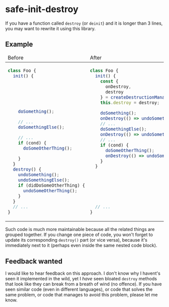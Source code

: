 # safe-init-destroy

If you have a function called `destroy` (or `deinit`) and it is longer than 3 lines, you may want to rewrite it using this library.

## Example

<!-- TODO how about write it as a diff (```diff ...```? -->
<!-- TODO maybe we should "inline" the `doSomething` functions. May be confusing. -->

<table>
  <thead>
    <tr>
      <td>Before</td>
      <td>After</td>
    </tr>
  <thead>
    <tbody>
      <tr>
<td>

```js
class Foo {
  init() {






    doSomething();

    // ...
    doSomethingElse();

    // ...
    if (cond) {
      doSomeOtherThing();

    }
  }
  destroy() {
    undoSomething();
    undoSomethingElse();
    if (didDoSomeOtherThing) {
      undoSomeOtherThing();
    }
  }
  // ...
}
```

</td>
<td>

```js
class Foo {
  init() {
    const {
      onDestroy,
      destroy
    } = createDestructionManager();
    this.destroy = destroy;

    doSomething();
    onDestroy(() => undoSomething());
    // ...
    doSomethingElse();
    onDestroy(() => undoSomethingElse());
    // ...
    if (cond) {
      doSomeOtherThing();
      onDestroy(() => undoSomeOtherThing());
    }
  }







  // ...
}
```

</td>
        </tr>
    </tbody>
</table>

Such code is much more maintainable because all the related things are grouped together. If you change one piece of code, you won't forget to update its corresponding `destroy()` part (or vice versa), because it's immediately next to it (perhaps even inside the same nested code block).

<!-- TODO add async examples
* Where `destroy` can be called before `init` has finished.
* (maybe as a part of the previous point) Where in the init method we check if 
* Where we do some initialization outside of the `init` method, dynamically, (say, inside a different method) i.e. we don't know if that thing is going to be initialized. -->

## Feedback wanted

I would like to hear feedback on this approach. I don't know why I havent's seen it implemented in the wild, yet I _have_ seen bloated `destroy` methods that look like they can break from a breath of wind (no offence). If you have seen similar code (even in different languages), or code that solves the same problem, or code that manages to avoid this problem, please let me know.
